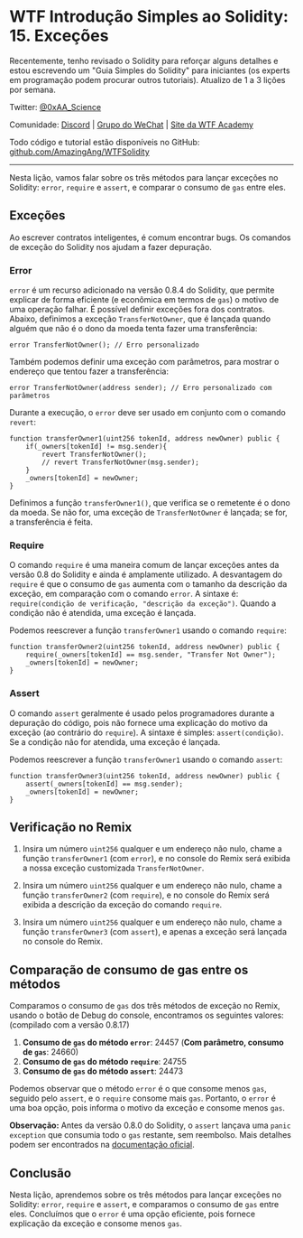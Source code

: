 # WTF Introdução Simples ao Solidity: 15. Exceções

Recentemente, tenho revisado o Solidity para reforçar alguns detalhes e estou escrevendo um "Guia Simples do Solidity" para iniciantes (os experts em programação podem procurar outros tutoriais). Atualizo de 1 a 3 lições por semana.

Twitter: [@0xAA_Science](https://twitter.com/0xAA_Science)

Comunidade: [Discord](https://discord.gg/5akcruXrsk) | [Grupo do WeChat](https://docs.google.com/forms/d/e/1FAIpQLSe4KGT8Sh6sJ7hedQRuIYirOoZK_85miz3dw7vA1-YjodgJ-A/viewform?usp=sf_link) | [Site da WTF Academy](https://wtf.academy)

Todo código e tutorial estão disponíveis no GitHub: [github.com/AmazingAng/WTFSolidity](https://github.com/AmazingAng/WTF-Solidity)

---

Nesta lição, vamos falar sobre os três métodos para lançar exceções no Solidity: `error`, `require` e `assert`, e comparar o consumo de `gas` entre eles.

## Exceções

Ao escrever contratos inteligentes, é comum encontrar bugs. Os comandos de exceção do Solidity nos ajudam a fazer depuração.

### Error

`error` é um recurso adicionado na versão 0.8.4 do Solidity, que permite explicar de forma eficiente (e econômica em termos de `gas`) o motivo de uma operação falhar. É possível definir exceções fora dos contratos. Abaixo, definimos a exceção `TransferNotOwner`, que é lançada quando alguém que não é o dono da moeda tenta fazer uma transferência:

```solidity
error TransferNotOwner(); // Erro personalizado
```

Também podemos definir uma exceção com parâmetros, para mostrar o endereço que tentou fazer a transferência:

```solidity
error TransferNotOwner(address sender); // Erro personalizado com parâmetros
```

Durante a execução, o `error` deve ser usado em conjunto com o comando `revert`:

```solidity
function transferOwner1(uint256 tokenId, address newOwner) public {
    if(_owners[tokenId] != msg.sender){
        revert TransferNotOwner();
        // revert TransferNotOwner(msg.sender);
    }
    _owners[tokenId] = newOwner;
}
```

Definimos a função `transferOwner1()`, que verifica se o remetente é o dono da moeda. Se não for, uma exceção de `TransferNotOwner` é lançada; se for, a transferência é feita.

### Require

O comando `require` é uma maneira comum de lançar exceções antes da versão 0.8 do Solidity e ainda é amplamente utilizado. A desvantagem do `require` é que o consumo de `gas` aumenta com o tamanho da descrição da exceção, em comparação com o comando `error`. A sintaxe é: `require(condição de verificação, "descrição da exceção")`. Quando a condição não é atendida, uma exceção é lançada.

Podemos reescrever a função `transferOwner1` usando o comando `require`:

```solidity
function transferOwner2(uint256 tokenId, address newOwner) public {
    require(_owners[tokenId] == msg.sender, "Transfer Not Owner");
    _owners[tokenId] = newOwner;
}
```

### Assert

O comando `assert` geralmente é usado pelos programadores durante a depuração do código, pois não fornece uma explicação do motivo da exceção (ao contrário do `require`). A sintaxe é simples: `assert(condição)`. Se a condição não for atendida, uma exceção é lançada.

Podemos reescrever a função `transferOwner1` usando o comando `assert`:

```solidity
function transferOwner3(uint256 tokenId, address newOwner) public {
    assert(_owners[tokenId] == msg.sender);
    _owners[tokenId] = newOwner;
}
```

## Verificação no Remix

1. Insira um número `uint256` qualquer e um endereço não nulo, chame a função `transferOwner1` (com `error`), e no console do Remix será exibida a nossa exceção customizada `TransferNotOwner`.

2. Insira um número `uint256` qualquer e um endereço não nulo, chame a função `transferOwner2` (com `require`), e no console do Remix será exibida a descrição da exceção do comando `require`.

3. Insira um número `uint256` qualquer e um endereço não nulo, chame a função `transferOwner3` (com `assert`), e apenas a exceção será lançada no console do Remix.

## Comparação de consumo de gas entre os métodos

Comparamos o consumo de `gas` dos três métodos de exceção no Remix, usando o botão de Debug do console, encontramos os seguintes valores:
(compilado com a versão 0.8.17)

1. **Consumo de `gas` do método `error`**: 24457  (**Com parâmetro, consumo de `gas`**: 24660)
2. **Consumo de `gas` do método `require`**: 24755
3. **Consumo de `gas` do método `assert`**: 24473

Podemos observar que o método `error` é o que consome menos `gas`, seguido pelo `assert`, e o `require` consome mais `gas`. Portanto, o `error` é uma boa opção, pois informa o motivo da exceção e consome menos `gas`.

**Observação:** Antes da versão 0.8.0 do Solidity, o `assert` lançava uma `panic exception` que consumia todo o `gas` restante, sem reembolso. Mais detalhes podem ser encontrados na [documentação oficial](https://docs.soliditylang.org/en/v0.8.17/control-structures.html).

## Conclusão

Nesta lição, aprendemos sobre os três métodos para lançar exceções no Solidity: `error`, `require` e `assert`, e comparamos o consumo de `gas` entre eles. Concluímos que o `error` é uma opção eficiente, pois fornece explicação da exceção e consome menos `gas`.

<!-- This file was translated using AI by repo_ai_translate. For more information, visit https://github.com/marcelojsilva/repo_ai_translate -->